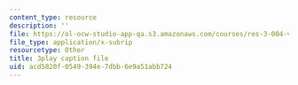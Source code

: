 ```yaml
---
content_type: resource
description: ''
file: https://ol-ocw-studio-app-qa.s3.amazonaws.com/courses/res-3-004-visualizing-materials-science-fall-2017/acd5820f0549394e7dbb6e9a51abb724_vGyHgaXnAMA.srt
file_type: application/x-subrip
resourcetype: Other
title: 3play caption file
uid: acd5820f-0549-394e-7dbb-6e9a51abb724
---
```

